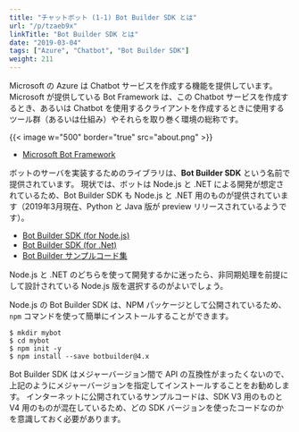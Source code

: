 ```yaml
---
title: "チャットボット (1-1) Bot Builder SDK とは"
url: "/p/tzaeb9x"
linkTitle: "Bot Builder SDK とは"
date: "2019-03-04"
tags: ["Azure", "Chatbot", "Bot Builder SDK"]
weight: 211
---
```


Microsoft の Azure は Chatbot サービスを作成する機能を提供しています。
Microsoft が提供している Bot Framework は、この Chatbot サービスを作成するとき、あるいは Chatbot を使用するクライアントを作成するときに使用するツール群（あるいは仕組み）やそれらを取り巻く環境の総称です。

{{< image w="500" border="true" src="about.png" >}}

- [Microsoft Bot Framework](https://dev.botframework.com/)

ボットのサーバを実装するためのライブラリは、**Bot Builder SDK** という名前で提供されています。
現状では、ボットは Node.js と .NET による開発が想定されているため、Bot Builder SDK も Node.js と .NET 用のものが提供されています（2019年3月現在、Python と Java 版が preview リリースされているようです）。

- [Bot Builder SDK (for Node.js)](https://github.com/microsoft/botbuilder-js)
- [Bot Builder SDK (for .Net)](https://github.com/Microsoft/botbuilder-dotnet)
- [Bot Builder サンプルコード集](https://github.com/microsoft/botbuilder-samples)

Node.js と .NET のどちらを使って開発するかに迷ったら、非同期処理を前提にして設計されている Node.js 版を選択するのがよいでしょう。

Node.js の Bot Builder SDK は、NPM パッケージとして公開されているため、`npm` コマンドを使って簡単にインストールすることができます。

```
$ mkdir mybot
$ cd mybot
$ npm init -y
$ npm install --save botbuilder@4.x
```

Bot Builder SDK はメジャーバージョン間で API の互換性がまったくないので、上記のようにメジャーバージョンを指定してインストールすることをお勧めします。
インターネットに公開されているサンプルコードは、SDK V3 用のものと V4 用のものが混在しているため、どの SDK バージョンを使ったコードなのかを意識しておく必要があります。

